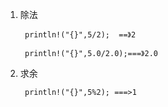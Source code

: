 1. 除法

        println!("{}",5/2);  ==》2

        println!("{}",5.0/2.0);===》2.0

2. 求余

        println!("{}",5%2); ===>1